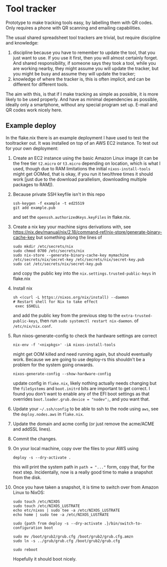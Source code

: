 # Tool tracker
Prototype to make tracking tools easy, by labelling them with QR codes. Only
requires a phone with QR scanning and emailing capabilities.

The usual shared spreadsheet tool trackers are trivial, but require discipline and knowledge:
1. discipline because you have to remember to update the tool, that you just
   want to use. If you use it first, then you will almost certainly forget. And
   shared responsibility, if someone says they took a tool, while you are
   working nearby, they might assume you will update the tracker, but you might
   be busy and assume they will update the tracker;
2. knowledge of where the tracker is, this is often implicit, and can be
   different for different tools.

The aim with this, is that if I make tracking as simple as possible, it is more
likely to be used properly. And have as minimal dependencies as possible,
ideally only a smartphone, without any special program set up. E-mail and QR
codes work nicely here.

## Example deploy
In the flake.nix there is an example deployment I have used to test the
tooltracker out. It was installed on top of an AWS EC2 instance. To test out
for your own deployment:

1. Create an EC2 instance using the basic Amazon Linux image (it can be the
   free tier `t2.micro` or `t3.micro` depending on location, which is what I
   used, though due to RAM limitations the initial `nixos-install-tools` might
   get OOMed, that is okay, if you run it two/three times it should work [just
   due to the download parallelism, downloading multiple packages to RAM]).
2. Because private SSH keyfile isn't in this repo

   ```
   ssh-keygen -f example -t ed25519
   git add example.pub
   ```

   and set the `openssh.authorizedKeys.keyFiles` in flake.nix.
3. Create a nix key your machine signs derivations with, see
   https://nix.dev/manual/nix/2.18/command-ref/nix-store/generate-binary-cache-key
   but something along the lines of

   ```
   sudo mkdir /etc/secrets/nix
   sudo chmod 0700 /etc/secrets/nix
   sudo nix-store --generate-binary-cache-key mymachine /etc/secrets/nix/secret-key /etc/secrets/nix/secret-key.pub
   sudo cat /etc/secrets/nix/secret-key.pub
   ```

   and copy the public key into the `nix.settings.trusted-public-keys` in flake.nix
4. Install nix
   ```
   sh <(curl -L https://nixos.org/nix/install) --daemon
   # Restart shell for Nix to take effect
    exec $SHELL
   ```
   and add the public key from the previous step to the `extra-trusted-public-keys`,
   then run `sudo systemctl restart nix-daemon`.
   of `/etc/nix/nix.conf`.
5. Run nixos-generate-config to check the hardware settings are correct
   ```
   nix-env -f '<nixpkgs>' -iA nixos-install-tools
   ```
   might get OOM killed and need running again, but should eventually work.
   Because we are going to use deploy-rs this shouldn't be a problem for the
   system going onwards.
   ```
   nixos-generate-config --show-hardware-config
   ```
   update config in `flake.nix`, likely nothing actually needs changing but the
   `fileSystems` and `boot.initrd` bits are important to get correct. I found
   you don't want to enable any of the EFI boot settings as that overrides
   `boot.loader.grub.device = "nodev";`, and you want that.
6. Update your `~/.ssh/config` to be able to ssh to the node using `aws`, see
   the `deploy.nodes.aws` in `flake.nix`.
7. Update the domain and acme config (or just remove the acme/ACME and addSSL
   lines).
8. Commit the changes.
9. On your local machine, copy over the files to your AWS using
   ```
   deploy -s --dry-activate .
   ```
   this will print the system path in `path = "..."` form, copy that, for the
   next step. Incidentally, now is a really good time to make a snapshot from
   the disk.

10. Once you have taken a snapshot, it is time to switch over from Amazon Linux
    to NixOS:
    ```
    sudo touch /etc/NIXOS
    sudo touch /etc/NIXOS_LUSTRATE
    echo etc/nixos | sudo tee -a /etc/NIXOS_LUSTRATE
    echo home | sudo tee -a /etc/NIXOS_LUSTRATE

    sudo {path from deploy -s --dry-activate .}/bin/switch-to-configuration boot

    sudo mv /boot/grub2/grub.cfg /boot/grub2/grub.cfg.amzn
    sudo ln -s ../grub/grub.cfg /boot/grub2/grub.cfg

    sudo reboot
    ```
    Hopefully it should boot nicely.
